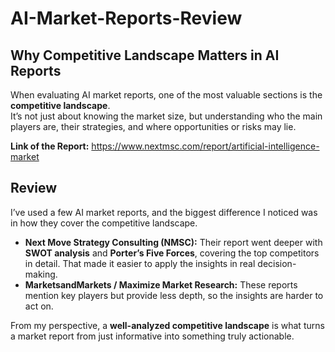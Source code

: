# AI-Market-Reports-Review
## Why Competitive Landscape Matters in AI Reports  
When evaluating AI market reports, one of the most valuable sections is the **competitive landscape**.  
It’s not just about knowing the market size, but understanding who the main players are, their strategies, and where opportunities or risks may lie.  

**Link of the Report:** https://www.nextmsc.com/report/artificial-intelligence-market
## Review  

I’ve used a few AI market reports, and the biggest difference I noticed was in how they cover the competitive landscape.  

- **Next Move Strategy Consulting (NMSC):** Their report went deeper with **SWOT analysis** and **Porter’s Five Forces**, covering the top competitors in detail. That made it easier to apply the insights in real decision-making.  
- **MarketsandMarkets / Maximize Market Research:** These reports mention key players but provide less depth, so the insights are harder to act on.  

From my perspective, a **well-analyzed competitive landscape** is what turns a market report from just informative into something truly actionable.  
